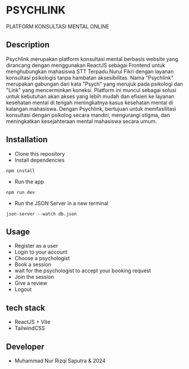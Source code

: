 # PSYCHLINK
PLATFORM KONSULTASI MENTAL ONLINE

## Description
Psychlink merupakan platform konsultasi mental berbasis website yang dirancang dengan menggunakan ReactJS sebagai Frontend untuk menghubungkan mahasiswa STT Terpadu Nurul Fikri dengan layanan konsultasi psikologis tanpa hambatan aksesibilitas. Nama "Psychlink" merupakan gabungan dari kata "Psych" yang merujuk pada psikologi dan "Link" yang mencerminkan koneksi. Platform ini muncul sebagai solusi untuk kebutuhan akan akses yang lebih mudah dan efisien ke layanan kesehatan mental di tengah meningkatnya kasus kesehatan mental di kalangan mahasiswa. Dengan Psychlink, bertujuan untuk memfasilitasi konsultasi dengan psikolog secara mandiri, mengurangi stigma, dan meningkatkan kesejahteraan mental mahasiswa secara umum.

## Installation
- Clone this repository
- Install dependencies
```
npm install
```
- Run the app
```
npm run dev
```
- Run the JSON Server in a new terminal
```
json-server --watch db.json
```

## Usage
- Register as a user
- Login to your account
- Choose a psychologist
- Book a session
- wait for the psychologist to accept your booking request
- Join the session
- Give a review
- Logout

## tech stack
- ReactJS + Vite
- TailwindCSS

## Developer
- Muhammad Nur Rizqi Saputra & 2024